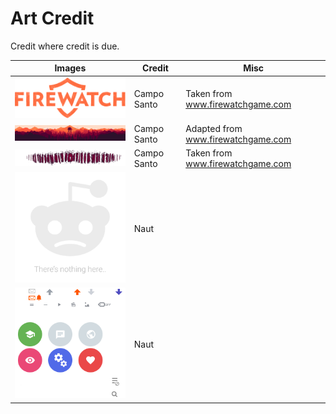 # Art Credit
Credit where credit is due.

| Images                                                | Credit        | Misc                               |
|-------------------------------------------------------|---------------|------------------------------------|
| <img src="Images/firewatch.png" width="300">          | Campo Santo   | Taken from www.firewatchgame.com   |
| <img src="Images/headerimg.png" width="300">          | Campo Santo   | Adapted from www.firewatchgame.com |
| <img src="Images/forest-transparent.png" width="300"> | Campo Santo   | Taken from www.firewatchgame.com   |
| <img src="Images/noresults.png" width="300">          | Naut          |                                    |
| <img src="Images/spritesheet.png" width="300">        | Naut          |                                    |

